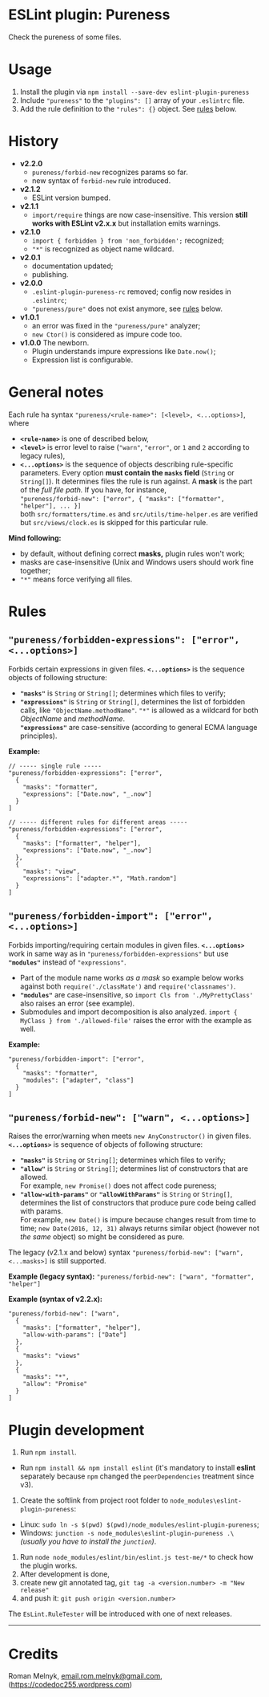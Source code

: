 # ESLint plugin: Pureness
Check the pureness of some files.

# Usage
1. Install the plugin via `npm install --save-dev eslint-plugin-pureness`
1. Include `"pureness"` to the `"plugins": []` array of your `.eslintrc` file.
1. Add the rule definition to the `"rules": {}` object. See [rules](#rules) below.

# History
- **v2.2.0**
  - `pureness/forbid-new` recognizes params so far.
  - new syntax of `forbid-new` rule introduced.
- **v2.1.2**
  - ESLint version bumped.
- **v2.1.1**
  - `import/require` things are now case-insensitive. This version **still works with ESLint v2.x.x** but installation emits warnings.
- **v2.1.0**
  - `import { forbidden } from 'non_forbidden';` recognized;
  - `"*"` is recognized as object name wildcard.
- **v2.0.1**
  - documentation updated;
  - publishing.
- **v2.0.0**
  - `.eslint-plugin-pureness-rc` removed; config now resides in `.eslintrc`;
  - `"pureness/pure"` does not exist anymore, see [rules](#rules) below.
- **v1.0.1**
  - an error was fixed in the `"pureness/pure"` analyzer;
  - `new Ctor()` is considered as impure code too.
- **v1.0.0** The newborn.
  - Plugin understands impure expressions like `Date.now()`;
  - Expression list is configurable.

# General notes
Each rule ha syntax `"pureness/<rule-name>": [<level>, <...options>]`, where
- **`<rule-name>`** is one of described below,
- **`<level>`** is error level to raise (`"warn"`, `"error"`, or `1` and `2` according to legacy rules),
- **`<...options>`** is the sequence of objects describing rule-specific parameters. Every option **must contain the `masks` field** (`String` or `String[]`). It determines files the rule is run against. A **mask** is the part of the _full file path._ If you have, for instance,  
   `"pureness/forbid-new": ["error", { "masks": ["formatter", "helper"], ... }]`  
   both `src/formatters/time.es` and `src/utils/time-helper.es` are verified but `src/views/clock.es` is skipped for this particular rule.

**Mind following:**
- by default, without defining correct **masks,** plugin rules won't work;
- masks are case-insensitive (Unix and Windows users should work fine together;
- `"*"` means force verifying all files.

# Rules
## `"pureness/forbidden-expressions": ["error", <...options>]`
Forbids certain expressions in given files. **`<...options>`** is the sequence objects of following structure:

- **`"masks"`** is `String` or `String[]`; determines which files to verify;
- **`"expressions"`** is `String` or `String[]`, determines the list of forbidden calls, like `"ObjectName.methodName"`. `"*"` is allowed as a wildcard for both _ObjectName_ and _methodName_.  
   **`"expressions"`** are case-sensitive (according to general ECMA language principles).

**Example:**
```
// ----- single rule -----
"pureness/forbidden-expressions": ["error",
  {
    "masks": "formatter",
    "expressions": ["Date.now", "_.now"]
  }
]

// ----- different rules for different areas -----
"pureness/forbidden-expressions": ["error",
  {
    "masks": ["formatter", "helper"],
    "expressions": ["Date.now", "_.now"]
  },
  {
    "masks": "view",
    "expressions": ["adapter.*", "Math.random"]
  }
]
```

## `"pureness/forbidden-import": ["error", <...options>]`
Forbids importing/requiring certain modules in given files. **`<...options>`** work in same way as in `"pureness/forbidden-expressions"` but use **`"modules"`** instead of `"expressions"`.

- Part of the module name works _as a mask_ so example below works against both `require('./classMate')` and `require('classnames')`.
- **`"modules"`** are case-insensitive, so `import Cls from './MyPrettyClass'` also raises an error (see example).
- Submodules and import decomposition is also analyzed. `import { MyClass } from './allowed-file'` raises the error with the example as well.

**Example:**
```
"pureness/forbidden-import": ["error",
  {
    "masks": "formatter",
    "modules": ["adapter", "class"]
  }
]
```

## `"pureness/forbid-new": ["warn", <...options>]`
Raises the error/warning when meets `new AnyConstructor()` in given files. **`<...options>`** is sequence of objects of following structure:

- **`"masks"`** is `String` or `String[]`; determines which files to verify;
- **`"allow"`** is `String` or `String[]`; determines list of constructors that are allowed.  
   For example, `new Promise()` does not affect code pureness;
- **`"allow-with-params"`** or **`"allowWithParams"`** is `String` or `String[]`, determines the list of constructors that produce pure code being called with params.  
   For example, `new Date()` is impure because changes result from time to time; `new Date(2016, 12, 31)` always returns similar object (however not _the same_ object) so might be considered as pure.

The legacy (v2.1.x and below) syntax `"pureness/forbid-new": ["warn", <...masks>]` is still supported.


**Example (legacy syntax):** `"pureness/forbid-new": ["warn", "formatter", "helper"]`

**Example (syntax of v2.2.x):**
```
"pureness/forbid-new": ["warn",
  {
    "masks": ["formatter", "helper"],
    "allow-with-params": ["Date"]
  },
  {
    "masks": "views"
  },
  {
    "masks": "*",
    "allow": "Promise"
  }
]
```

# Plugin development
1. Run `npm install`.
  - Run `npm install && npm install eslint` (it's mandatory to install **eslint** separately because `npm` changed the `peerDependencies` treatment since v3).
1. Create the softlink from project root folder to `node_modules\eslint-plugin-pureness`:
  - Linux: `sudo ln -s $(pwd) $(pwd)/node_modules/eslint-plugin-pureness`;
  - Windows: `junction -s node_modules\eslint-plugin-pureness .\` _(usually you have to install the `junction`)_.
1. Run `node node_modules/eslint/bin/eslint.js test-me/*` to check how the plugin works.
1. After development is done,
  1. create new git annotated tag, `git tag -a <version.number> -m "New release"`
  1. and push it: `git push origin <version.number>`

The `EsLint.RuleTester` will be introduced with one of next releases.

---

# Credits
Roman Melnyk, <email.rom.melnyk@gmail.com>, (https://codedoc255.wordpress.com)
